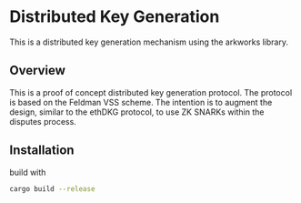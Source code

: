 # Distributed Key Generation

This is a distributed key generation mechanism using the arkworks library.

## Overview

This is a proof of concept distributed key generation protocol. The protocol is based on the Feldman VSS scheme. The intention is to augment the design, similar to the ethDKG protocol, to use ZK SNARKs within the disputes process.

## Installation

build with 

``` bash
cargo build --release
```

